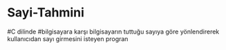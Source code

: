 # Sayi-Tahmini
#C dilinde
#bilgisayara karşı bilgisayarın tuttuğu sayıya göre yönlendirerek kullanıcıdan sayı girmesini isteyen progran
